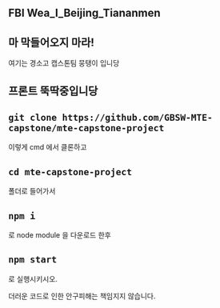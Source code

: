## FBI Wea_I_Beijing_Tiananmen

## 마 막들어오지 마라!

여기는 경소고 캡스톤팀 뭉탱이 입니당

## 프론트 뚝딱중입니당

## `git clone https://github.com/GBSW-MTE-capstone/mte-capstone-project`
이렇게 cmd 에서 클론하고

## `cd mte-capstone-project`
폴더로 들어가서 

## `npm i`
로 node module 을 다운로드 한후 

## `npm start`
로 실행시키시오.

더러운 코드로 인한 안구피해는 책임지지 않습니다.
